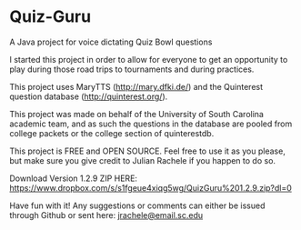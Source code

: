 # Quiz-Guru
A Java project for voice dictating Quiz Bowl questions

I started this project in order to allow for everyone to get an opportunity to play during those road trips to tournaments and during practices.

This project uses MaryTTS (http://mary.dfki.de/) and the Quinterest question database (http://quinterest.org/).

This project was made on behalf of the University of South Carolina academic team, and as such the questions in the database are pooled from college packets or the college section of quinterestdb.

This project is FREE and OPEN SOURCE. Feel free to use it as you please, but make sure you give credit to Julian Rachele if you happen to do so.

Download Version 1.2.9 ZIP HERE: https://www.dropbox.com/s/s1fgeue4xiqg5wg/QuizGuru%201.2.9.zip?dl=0

Have fun with it! Any suggestions or comments can either be issued through Github or sent here: jrachele@email.sc.edu
